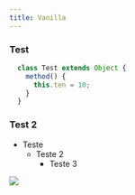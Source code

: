 ```yaml
---
title: Vanilla
---
```


### Test

```js  
  class Test extends Object {
    method() {
      this.ten = 10;
    }
  }
```

### Test 2

* Teste
  * Teste 2
    * Teste 3

![](https://via.placeholder.com/350x150)
